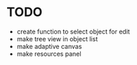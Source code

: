 # TODO
* create function to select object for edit
* make tree view in object list
* make adaptive canvas
* make resources panel 
